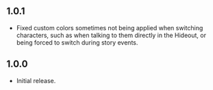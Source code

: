 ## 1.0.1

- Fixed custom colors sometimes not being applied when switching characters, such as when talking to them directly in the Hideout, or being forced to switch during story events.


## 1.0.0

- Initial release.